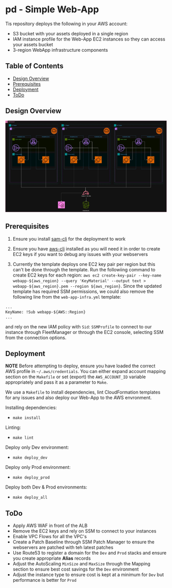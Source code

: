 # pd - Simple Web-App

Tis repository deploys the following in your AWS account:
- S3 bucket with your assets deployed in a single region
- IAM instance profile for the Web-App EC2 instances so they can access your assets bucket
- 3-region WebApp infrastructure components

## Table of Contents

- [Design Overview](#design)
- [Prerequisites](#prerequisites)
- [Deployment](#deployment)
- [ToDo](#todo)

## Design Overview

![Image Alt Text](design/web-app.jpg)

## Prerequisites

1. Ensure you install [sam-cli](https://docs.aws.amazon.com/serverless-application-model/latest/developerguide/install-sam-cli.html) for the deployment to work

2. Ensure you have [aws-cli](https://docs.aws.amazon.com/cli/latest/userguide/getting-started-install.html) installed as you will need it in order to create EC2 keys if you want to debug any issues with your webservers

3. Currently the template deploys one EC2 key pair per region but this can't be done through the template. Run the followiing command to create EC2 keys for each region:
`aws ec2 create-key-pair --key-name webapp-${aws_region} --query 'KeyMaterial' --output text > webapp-${aws_region}.pem --region ${aws_region}`. Since the updated template has required SSM permissions, we could also remove the following line from the `web-app-infra.yml` template:
```
...
KeyName: !Sub webapp-${AWS::Region}
...
```
and rely on the new IAM policy with `Sid`: `SSMProfile` to connect to our instance through FleetManager or through the EC2 console, selecting SSM from the connection options.

## Deployment

**NOTE**
Before attempting to deploy, ensure you have loaded the correct AWS profile in `~/.aws/credentials`. You can either expand account mapping section on the `Makefile` or set (export) the `AWS_ACCOUNT_ID` variable appropriately and pass it as a parameter to `Make`.

We use a `Makefile` to install dependencies, lint CloudFormation templates for any issues and also deploy our Web-App to the AWS envronment.

Installing dependencies:
- `make install`

Linting:
- `make lint`

Deploy only Dev environment:
- `make deploy_dev`

Deploy only Prod environment:
- `make deploy_prod`

Deploy both Dev & Prod environments:
- `make deploy_all`

## ToDo

- Apply AWS WAF in front of the ALB
- Remove the EC2 keys and rely on SSM to connect to your instances
- Enable VPC Flows for all the VPC's
- Create a Patch Baseline through SSM Patch Manager to ensure the webservers are patched with teh latest patches
- Use Route53 to register a domain for the `Dev` and `Prod` stacks and ensure you create appropriate **Alias** records
- Adjust the AutoScaling `MinSize` and `MaxSize` through the Mapping section to ensure best cost savings for the `Dev` environment
- Adjust the instance type to ensure cost is kept at a minimum for `Dev` but performance is better for `Prod`
